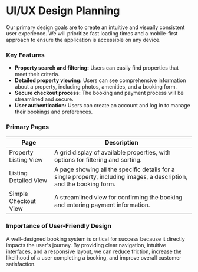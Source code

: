 # UI/UX Design Planning

Our primary design goals are to create an intuitive and visually consistent user experience. We will prioritize fast loading times and a mobile-first approach to ensure the application is accessible on any device.

### Key Features
* **Property search and filtering:** Users can easily find properties that meet their criteria.
* **Detailed property viewing:** Users can see comprehensive information about a property, including photos, amenities, and a booking form.
* **Secure checkout process:** The booking and payment process will be streamlined and secure.
* **User authentication:** Users can create an account and log in to manage their bookings and preferences.

### Primary Pages

| Page                  | Description                                                               |
|-----------------------|---------------------------------------------------------------------------|
| Property Listing View | A grid display of available properties, with options for filtering and sorting. |
| Listing Detailed View | A page showing all the specific details for a single property, including images, a description, and the booking form. |
| Simple Checkout View  | A streamlined view for confirming the booking and entering payment information. |

### Importance of User-Friendly Design

A well-designed booking system is critical for success because it directly impacts the user's journey. By providing clear navigation, intuitive interfaces, and a responsive layout, we can reduce friction, increase the likelihood of a user completing a booking, and improve overall customer satisfaction.
